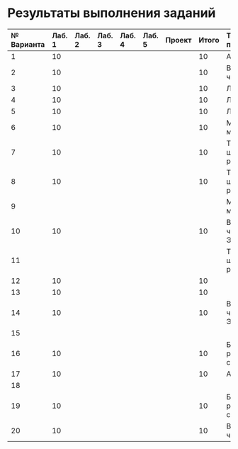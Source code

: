 # Результаты выполнения заданий

| № Варианта  | Лаб. 1 | Лаб. 2 | Лаб. 3 | Лаб. 4 | Лаб. 5 | Проект | Итого | Тема проекта |
|:------------|:-------|:-------|:-------|:-------|:-------|:-------|:------|:-------------|
| 1           | 10     |        |        |        |        |        | 10    | Анализ ДНК   |
| 2           | 10     |        |        |        |        |        | 10    | Вычисление числа $\pi$ |
| 3           | 10     |        |        |        |        |        | 10    | Лабиринт |
| 4           | 10     |        |        |        |        |        | 10    | Лабиринт |
| 5           | 10     |        |        |        |        |        | 10    | Лабиринт |
| 6           | 10     |        |        |        |        |        | 10    | Московское метро |
| 7           | 10     |        |        |        |        |        | 10    | Теория шести рукопожатий |
| 8           | 10     |        |        |        |        |        | 10    | Теория шести рукопожатий |
| 9           |        |        |        |        |        |        |       | Московское метро |
| 10          | 10     |        |        |        |        |        | 10    | Вычисление числа Эйлера |
| 11          |        |        |        |        |        |        |       | Теория шести рукопожатий |
| 12          | 10     |        |        |        |        |        | 10    ||
| 13          | 10     |        |        |        |        |        | 10    ||
| 14          | 10     |        |        |        |        |        | 10    | Вычисление числа Эйлера |
| 15          |        |        |        |        |        |        |       ||
| 16          | 10     |        |        |        |        |        | 10    | Баланс расстановки скобок |
| 17          | 10     |        |        |        |        |        | 10    | Анализ ДНК    |
| 18          |        |        |        |        |        |        |       ||
| 19          | 10     |        |        |        |        |        | 10    | Баланс расстановки скобок |
| 20          | 10     |        |        |        |        |        | 10    | Вычисление числа $\pi$ |
